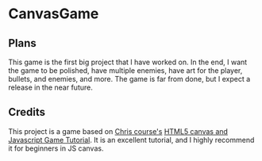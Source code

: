 # CanvasGame

## Plans

This game is the first big project that I have worked on. In the end, I want the game to be polished, have multiple enemies, have art for the player, bullets, and enemies, and more. The game is far from done, but I expect a release in the near future.

## Credits

This project is a game based on [Chris course's](https://www.youtube.com/channel/UC9Yp2yz6-pwhQuPlIDV_mjA) [HTML5 canvas and Javascript Game Tutorial](https://www.youtube.com/watch?v=eI9idPTT0c4). It is an excellent tutorial, and I highly recommend it for beginners in JS canvas.
